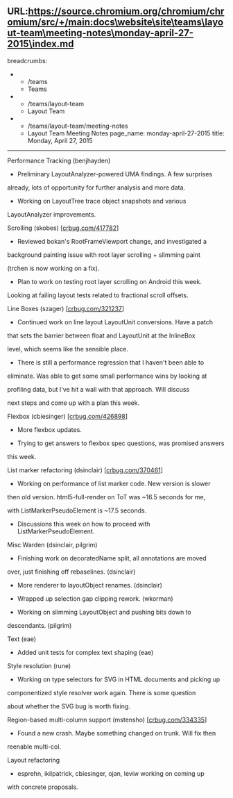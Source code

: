URL:https://source.chromium.org/chromium/chromium/src/+/main:docs\website\site\teams\layout-team\meeting-notes\monday-april-27-2015\index.md
---
breadcrumbs:
- - /teams
  - Teams
- - /teams/layout-team
  - Layout Team
- - /teams/layout-team/meeting-notes
  - Layout Team Meeting Notes
page_name: monday-april-27-2015
title: Monday, April 27, 2015
---

Performance Tracking (benjhayden)

- Preliminary LayoutAnalyzer-powered UMA findings. A few surprises

already, lots of opportunity for further analysis and more data.

- Working on LayoutTree trace object snapshots and various

LayoutAnalyzer improvements.

Scrolling (skobes) \[[crbug.com/417782](https://crbug.com/417782)\]

- Reviewed bokan's RootFrameViewport change, and investigated a

background painting issue with root layer scrolling + slimming paint

(trchen is now working on a fix).

- Plan to work on testing root layer scrolling on Android this week.

Looking at failing layout tests related to fractional scroll offsets.

Line Boxes (szager) \[[crbug.com/321237](https://crbug.com/321237)\]

- Continued work on line layout LayoutUnit conversions. Have a patch

that sets the barrier between float and LayoutUnit at the InlineBox

level, which seems like the sensible place.

- There is still a performance regression that I haven't been able to

eliminate. Was able to get some small performance wins by looking at

profiling data, but I've hit a wall with that approach. Will discuss

next steps and come up with a plan this week.

Flexbox (cbiesinger) \[[crbug.com/426898](https://crbug.com/426898)\]

- More flexbox updates.

- Trying to get answers to flexbox spec questions, was promised answers

this week.

List marker refactoring (dsinclair)
\[[crbug.com/370461](https://crbug.com/370461)\]

- Working on performance of list marker code. New version is slower

then old version. html5-full-render on ToT was ~16.5 seconds for me,

with ListMarkerPseudoElement is ~17.5 seconds.

- Discussions this week on how to proceed with ListMarkerPseudoElement.

Misc Warden (dsinclair, pilgrim)

- Finishing work on decoratedName split, all annotations are moved

over, just finishing off rebaselines. (dsinclair)

- More renderer to layoutObject renames. (dsinclair)

- Wrapped up selection gap clipping rework. (wkorman)

- Working on slimming LayoutObject and pushing bits down to

descendants. (pilgrim)

Text (eae)

- Added unit tests for complex text shaping (eae)

Style resolution (rune)

- Working on type selectors for SVG in HTML documents and picking up

componentized style resolver work again. There is some question

about whether the SVG bug is worth fixing.

Region-based multi-column support (mstensho)
\[[crbug.com/334335](https://crbug.com/334335)\]

- Found a new crash. Maybe something changed on trunk. Will fix then

reenable multi-col.

Layout refactoring

- esprehn, ikilpatrick, cbiesinger, ojan, leviw working on coming up

with concrete proposals.
